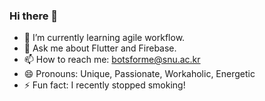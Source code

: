 ### Hi there 👋

- 🌱 I’m currently learning agile workflow.
- 💬 Ask me about Flutter and Firebase.
- 📫 How to reach me: botsforme@snu.ac.kr
- 😄 Pronouns: Unique, Passionate, Workaholic, Energetic
- ⚡ Fun fact: I recently stopped smoking!

